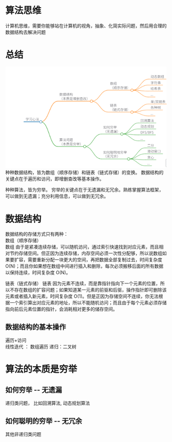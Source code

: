 
# 算法思维
计算机思维，需要你能够站在计算机的视角，抽象、化简实际问题，然后用合理的数据结构去解决问题

# 总结
![img.png](img.png)
种种数据结构，皆为数组（顺序存储）和链表（链式存储）的变换。
数据结构的关键点在于遍历和访问，即增删查改等基本操作。

种种算法，皆为穷举。
穷举的关键点在于无遗漏和无冗余。熟练掌握算法框架，可以做到无遗漏；充分利用信息，可以做到无冗余。

# 数据结构
数据结构的存储方式只有两种：  
数组（顺序存储）  
数组 由于是紧凑连续存储，可以随机访问，通过索引快速找到对应元素，而且相对节约存储空间。但正因为连续存储，内存空间必须一次性分配够，所以说数组如果要扩容，需要重新分配一块更大的空间，再把数据全部复制过去，时间复杂度 O(N)；而且你如果想在数组中间进行插入和删除，每次必须搬移后面的所有数据以保持连续，时间复杂度
O(N)。

链表（链式存储）
链表 因为元素不连续，而是靠指针指向下一个元素的位置，所以不存在数组的扩容问题；如果知道某一元素的前驱和后驱，操作指针即可删除该元素或者插入新元素，时间复杂度
O(1)。但是正因为存储空间不连续，你无法根据一个索引算出对应元素的地址，所以不能随机访问；而且由于每个元素必须存储指向前后元素位置的指针，会消耗相对更多的储存空间。

## 数据结构的基本操作
遍历+访问  
线性迭代 ： 数组遍历
递归：二叉树

# 算法的本质是穷举

## 如何穷举 -- 无遗漏
递归类问题， 比如回溯算法, 动态规划算法

## 如何聪明的穷举 -- 无冗余
其他非递归类问题